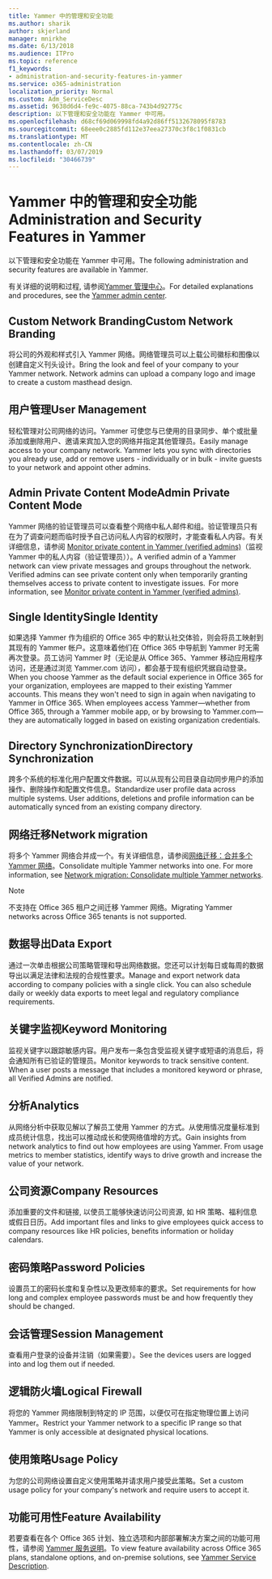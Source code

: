 ```yaml
---
title: Yammer 中的管理和安全功能
ms.author: sharik
author: skjerland
manager: mnirkhe
ms.date: 6/13/2018
ms.audience: ITPro
ms.topic: reference
f1_keywords:
- administration-and-security-features-in-yammer
ms.service: o365-administration
localization_priority: Normal
ms.custom: Adm_ServiceDesc
ms.assetid: 9638d6d4-fe9c-4075-88ca-743b4d92775c
description: 以下管理和安全功能在 Yammer 中可用。
ms.openlocfilehash: d68cf69d069998fd4a92d86ff5132678095f8783
ms.sourcegitcommit: 68eee0c2885fd112e37eea27370c3f8c1f0831cb
ms.translationtype: MT
ms.contentlocale: zh-CN
ms.lasthandoff: 03/07/2019
ms.locfileid: "30466739"
---
```

# <a name="administration-and-security-features-in-yammer"></a><span data-ttu-id="4e6a6-103">Yammer 中的管理和安全功能</span><span class="sxs-lookup"><span data-stu-id="4e6a6-103">Administration and Security Features in Yammer</span></span>

<span data-ttu-id="4e6a6-104">以下管理和安全功能在 Yammer 中可用。</span><span class="sxs-lookup"><span data-stu-id="4e6a6-104">The following administration and security features are available in Yammer.</span></span>
  
<span data-ttu-id="4e6a6-105">有关详细的说明和过程, 请参阅[Yammer 管理中心](https://go.microsoft.com/fwlink/?LinkId=869688)。</span><span class="sxs-lookup"><span data-stu-id="4e6a6-105">For detailed explanations and procedures, see the [Yammer admin center](https://go.microsoft.com/fwlink/?LinkId=869688).</span></span>
  
## <a name="custom-network-branding"></a><span data-ttu-id="4e6a6-106">Custom Network Branding</span><span class="sxs-lookup"><span data-stu-id="4e6a6-106">Custom Network Branding</span></span>
<span data-ttu-id="4e6a6-107"><a name="bkmk_CustomNetworkBranding"> </a></span><span class="sxs-lookup"><span data-stu-id="4e6a6-107"></span></span>

<span data-ttu-id="4e6a6-p101">将公司的外观和样式引入 Yammer 网络。网络管理员可以上载公司徽标和图像以创建自定义刊头设计。</span><span class="sxs-lookup"><span data-stu-id="4e6a6-p101">Bring the look and feel of your company to your Yammer network. Network admins can upload a company logo and image to create a custom masthead design.</span></span>
  
## <a name="user-management"></a><span data-ttu-id="4e6a6-110">用户管理</span><span class="sxs-lookup"><span data-stu-id="4e6a6-110">User Management</span></span>
<span data-ttu-id="4e6a6-111"><a name="bkmk_UserManagement"> </a></span><span class="sxs-lookup"><span data-stu-id="4e6a6-111"></span></span>

<span data-ttu-id="4e6a6-p102">轻松管理对公司网络的访问。Yammer 可使您与已使用的目录同步、单个或批量添加或删除用户、邀请来宾加入您的网络并指定其他管理员。</span><span class="sxs-lookup"><span data-stu-id="4e6a6-p102">Easily manage access to your company network. Yammer lets you sync with directories you already use, add or remove users - individually or in bulk - invite guests to your network and appoint other admins.</span></span>
  
## <a name="admin-private-content-mode"></a><span data-ttu-id="4e6a6-114">Admin Private Content Mode</span><span class="sxs-lookup"><span data-stu-id="4e6a6-114">Admin Private Content Mode</span></span>
<span data-ttu-id="4e6a6-115"><a name="bkmk_AdminPrivate"> </a></span><span class="sxs-lookup"><span data-stu-id="4e6a6-115"></span></span>

<span data-ttu-id="4e6a6-p103">Yammer 网络的验证管理员可以查看整个网络中私人邮件和组。验证管理员只有在为了调查问题而临时授予自己访问私人内容的权限时，才能查看私人内容。有关详细信息，请参阅 [Monitor private content in Yammer (verified admins)](https://go.microsoft.com/fwlink/?LinkId=627479)（监视 Yammer 中的私人内容（验证管理员））。</span><span class="sxs-lookup"><span data-stu-id="4e6a6-p103">A verified admin of a Yammer network can view private messages and groups throughout the network.  Verified admins can see private content only when temporarily granting themselves access to private content to investigate issues.  For more information, see [Monitor private content in Yammer (verified admins)](https://go.microsoft.com/fwlink/?LinkId=627479).</span></span>
  
## <a name="single-identity"></a><span data-ttu-id="4e6a6-119">Single Identity</span><span class="sxs-lookup"><span data-stu-id="4e6a6-119">Single Identity</span></span>
<span data-ttu-id="4e6a6-120"><a name="bkmk_o365_user_mapping"> </a></span><span class="sxs-lookup"><span data-stu-id="4e6a6-120"></span></span>

<span data-ttu-id="4e6a6-p104">如果选择 Yammer 作为组织的 Office 365 中的默认社交体验，则会将员工映射到其现有的 Yammer 帐户。这意味着他们在 Office 365 中导航到 Yammer 时无需再次登录。员工访问 Yammer 时（无论是从 Office 365、Yammer 移动应用程序访问，还是通过浏览 Yammer.com 访问），都会基于现有组织凭据自动登录。</span><span class="sxs-lookup"><span data-stu-id="4e6a6-p104">When you choose Yammer as the default social experience in Office 365 for your organization, employees are mapped to their existing Yammer accounts. This means they won't need to sign in again when navigating to Yammer in Office 365. When employees access Yammer—whether from Office 365, through a Yammer mobile app, or by browsing to Yammer.com—they are automatically logged in based on existing organization credentials.</span></span>
  
## <a name="directory-synchronization"></a><span data-ttu-id="4e6a6-124">Directory Synchronization</span><span class="sxs-lookup"><span data-stu-id="4e6a6-124">Directory Synchronization</span></span>
<span data-ttu-id="4e6a6-125"><a name="bkmk_DirectorySynchronization"> </a></span><span class="sxs-lookup"><span data-stu-id="4e6a6-125"></span></span>

<span data-ttu-id="4e6a6-p105">跨多个系统的标准化用户配置文件数据。可以从现有公司目录自动同步用户的添加操作、删除操作和配置文件信息。</span><span class="sxs-lookup"><span data-stu-id="4e6a6-p105">Standardize user profile data across multiple systems. User additions, deletions and profile information can be automatically synced from an existing company directory.</span></span>
  
## <a name="network-migration"></a><span data-ttu-id="4e6a6-128">网络迁移</span><span class="sxs-lookup"><span data-stu-id="4e6a6-128">Network migration</span></span>
<span data-ttu-id="4e6a6-129"><a name="bkmk_NetworkMigration"> </a></span><span class="sxs-lookup"><span data-stu-id="4e6a6-129"></span></span>

<span data-ttu-id="4e6a6-p106">将多个 Yammer 网络合并成一个。有关详细信息，请参阅[网络迁移：合并多个 Yammer 网络](https://go.microsoft.com/fwlink/?LinkID=617488)。</span><span class="sxs-lookup"><span data-stu-id="4e6a6-p106">Consolidate multiple Yammer networks into one. For more information, see [Network migration: Consolidate multiple Yammer networks](https://go.microsoft.com/fwlink/?LinkID=617488).</span></span>
  
> [!NOTE]
> <span data-ttu-id="4e6a6-132">不支持在 Office 365 租户之间迁移 Yammer 网络。</span><span class="sxs-lookup"><span data-stu-id="4e6a6-132">Migrating Yammer networks across Office 365 tenants is not supported.</span></span> 
  
## <a name="data-export"></a><span data-ttu-id="4e6a6-133">数据导出</span><span class="sxs-lookup"><span data-stu-id="4e6a6-133">Data Export</span></span>
<span data-ttu-id="4e6a6-134"><a name="bkmk_DataExport"> </a></span><span class="sxs-lookup"><span data-stu-id="4e6a6-134"></span></span>

<span data-ttu-id="4e6a6-p107">通过一次单击根据公司策略管理和导出网络数据。您还可以计划每日或每周的数据导出以满足法律和法规的合规性要求。</span><span class="sxs-lookup"><span data-stu-id="4e6a6-p107">Manage and export network data according to company policies with a single click. You can also schedule daily or weekly data exports to meet legal and regulatory compliance requirements.</span></span>
  
## <a name="keyword-monitoring"></a><span data-ttu-id="4e6a6-137">关键字监视</span><span class="sxs-lookup"><span data-stu-id="4e6a6-137">Keyword Monitoring</span></span>
<span data-ttu-id="4e6a6-138"><a name="bkmk_KeywordMonitoring"> </a></span><span class="sxs-lookup"><span data-stu-id="4e6a6-138"></span></span>

<span data-ttu-id="4e6a6-p108">监视关键字以跟踪敏感内容。用户发布一条包含受监视关键字或短语的消息后，将会通知所有已验证的管理员。</span><span class="sxs-lookup"><span data-stu-id="4e6a6-p108">Monitor keywords to track sensitive content. When a user posts a message that includes a monitored keyword or phrase, all Verified Admins are notified.</span></span>
  
## <a name="analytics"></a><span data-ttu-id="4e6a6-141">分析</span><span class="sxs-lookup"><span data-stu-id="4e6a6-141">Analytics</span></span>
<span data-ttu-id="4e6a6-142"><a name="bkmk_Analytics"> </a></span><span class="sxs-lookup"><span data-stu-id="4e6a6-142"></span></span>

<span data-ttu-id="4e6a6-p109">从网络分析中获取见解以了解员工使用 Yammer 的方式。从使用情况度量标准到成员统计信息，找出可以推动成长和使网络值增的方式。</span><span class="sxs-lookup"><span data-stu-id="4e6a6-p109">Gain insights from network analytics to find out how employees are using Yammer. From usage metrics to member statistics, identify ways to drive growth and increase the value of your network.</span></span>
  
## <a name="company-resources"></a><span data-ttu-id="4e6a6-145">公司资源</span><span class="sxs-lookup"><span data-stu-id="4e6a6-145">Company Resources</span></span>
<span data-ttu-id="4e6a6-146"><a name="bkmk_CompanyResources"> </a></span><span class="sxs-lookup"><span data-stu-id="4e6a6-146"></span></span>

<span data-ttu-id="4e6a6-147">添加重要的文件和链接, 以使员工能够快速访问公司资源, 如 HR 策略、福利信息或假日日历。</span><span class="sxs-lookup"><span data-stu-id="4e6a6-147">Add important files and links to give employees quick access to company resources like HR policies, benefits information or holiday calendars.</span></span>
  
## <a name="password-policies"></a><span data-ttu-id="4e6a6-148">密码策略</span><span class="sxs-lookup"><span data-stu-id="4e6a6-148">Password Policies</span></span>
<span data-ttu-id="4e6a6-149"><a name="bkmk_PasswordPolicies"> </a></span><span class="sxs-lookup"><span data-stu-id="4e6a6-149"></span></span>

<span data-ttu-id="4e6a6-150">设置员工的密码长度和复杂性以及更改频率的要求。</span><span class="sxs-lookup"><span data-stu-id="4e6a6-150">Set requirements for how long and complex employee passwords must be and how frequently they should be changed.</span></span>
  
## <a name="session-management"></a><span data-ttu-id="4e6a6-151">会话管理</span><span class="sxs-lookup"><span data-stu-id="4e6a6-151">Session Management</span></span>
<span data-ttu-id="4e6a6-152"><a name="bkmk_SessionManagement"> </a></span><span class="sxs-lookup"><span data-stu-id="4e6a6-152"></span></span>

<span data-ttu-id="4e6a6-153">查看用户登录的设备并注销（如果需要）。</span><span class="sxs-lookup"><span data-stu-id="4e6a6-153">See the devices users are logged into and log them out if needed.</span></span>
  
## <a name="logical-firewall"></a><span data-ttu-id="4e6a6-154">逻辑防火墙</span><span class="sxs-lookup"><span data-stu-id="4e6a6-154">Logical Firewall</span></span>
<span data-ttu-id="4e6a6-155"><a name="bkmk_LogicalFirewall"> </a></span><span class="sxs-lookup"><span data-stu-id="4e6a6-155"></span></span>

<span data-ttu-id="4e6a6-156">将您的 Yammer 网络限制到特定的 IP 范围，以便仅可在指定物理位置上访问 Yammer。</span><span class="sxs-lookup"><span data-stu-id="4e6a6-156">Restrict your Yammer network to a specific IP range so that Yammer is only accessible at designated physical locations.</span></span>
  
## <a name="usage-policy"></a><span data-ttu-id="4e6a6-157">使用策略</span><span class="sxs-lookup"><span data-stu-id="4e6a6-157">Usage Policy</span></span>
<span data-ttu-id="4e6a6-158"><a name="bkmk_UsagePolicy"> </a></span><span class="sxs-lookup"><span data-stu-id="4e6a6-158"></span></span>

<span data-ttu-id="4e6a6-159">为您的公司网络设置自定义使用策略并请求用户接受此策略。</span><span class="sxs-lookup"><span data-stu-id="4e6a6-159">Set a custom usage policy for your company's network and require users to accept it.</span></span>
  
## <a name="feature-availability"></a><span data-ttu-id="4e6a6-160">功能可用性</span><span class="sxs-lookup"><span data-stu-id="4e6a6-160">Feature Availability</span></span>
<span data-ttu-id="4e6a6-161"><a name="bkmk_UsagePolicy"> </a></span><span class="sxs-lookup"><span data-stu-id="4e6a6-161"></span></span>

<span data-ttu-id="4e6a6-162">若要查看在各个 Office 365 计划、独立选项和内部部署解决方案之间的功能可用性，请参阅 [Yammer 服务说明](yammer-service-description.md)。</span><span class="sxs-lookup"><span data-stu-id="4e6a6-162">To view feature availability across Office 365 plans, standalone options, and on-premise solutions, see [Yammer Service Description](yammer-service-description.md).</span></span>
  

